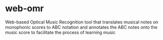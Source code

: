# web-omr
Web-based Optical Music Recognition tool that translates musical notes on monophonic scores to ABC notation and annotates the ABC notes onto the music score to facilitate the process of learning music
